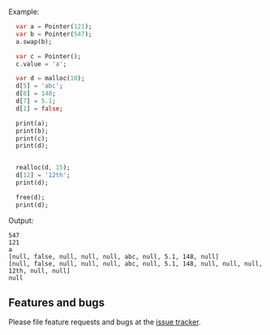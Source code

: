 

Example:

```dart
  var a = Pointer(121);
  var b = Pointer(547);
  a.swap(b);

  var c = Pointer();
  c.value = 'a';

  var d = malloc(10);
  d[5] = 'abc';
  d[8] = 148;
  d[7] = 5.1;
  d[1] = false;

  print(a);
  print(b);
  print(c);
  print(d);


  realloc(d, 15);
  d[12] = '12th';
  print(d);

  free(d);
  print(d);
```
Output:
```text
547
121
a
[null, false, null, null, null, abc, null, 5.1, 148, null]
[null, false, null, null, null, abc, null, 5.1, 148, null, null, null, 12th, null, null]
null

```

## Features and bugs

Please file feature requests and bugs at the [issue tracker][tracker].

[tracker]: https://github.com/ali2236/dart_pointers/issues
